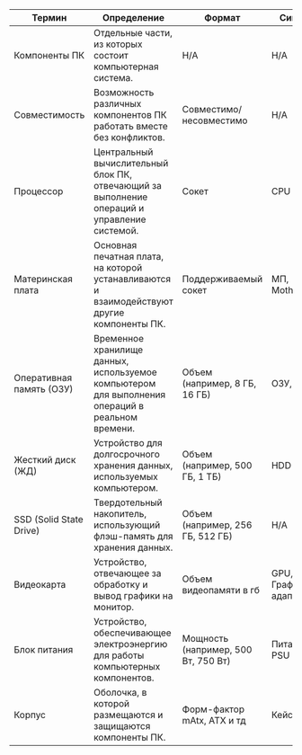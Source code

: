 | Термин            | Определение                                                                 | Формат | Синоним          |
| ----------------- | ---------------------------------------------------------------------------- | ------ | ---------------- |
| Компоненты ПК     | Отдельные части, из которых состоит компьютерная система.                   | Н/А   | Н/А              |
| Совместимость     | Возможность различных компонентов ПК работать вместе без конфликтов.         | Совместимо/несовместимо    | Н/А              |
| Процессор         | Центральный вычислительный блок ПК, отвечающий за выполнение операций и управление системой. | Сокет    | CPU              |
| Материнская плата | Основная печатная плата, на которой устанавливаются и взаимодействуют другие компоненты ПК. | Поддерживаемый сокет    | МП, Motherboard |
| Оперативная память (ОЗУ) | Временное хранилище данных, используемое компьютером для выполнения операций в реальном времени. | Объем (например, 8 ГБ, 16 ГБ) | ОЗУ, RAM |
| Жесткий диск (ЖД) | Устройство для долгосрочного хранения данных, используемых компьютером.     | Объем (например, 500 ГБ, 1 ТБ) | HDD |
| SSD (Solid State Drive) | Твердотельный накопитель, использующий флэш-память для хранения данных. | Объем (например, 256 ГБ, 512 ГБ) | Н/А |
| Видеокарта        | Устройство, отвечающее за обработку и вывод графики на монитор.              | Объем видеопамяти в гб    | GPU, Графический адаптер |
| Блок питания      | Устройство, обеспечивающее электроэнергию для работы компьютерных компонентов. | Мощность (например, 500 Вт, 750 Вт) | Питание, PSU |
| Корпус            | Оболочка, в которой размещаются и защищаются компоненты ПК.                  | Форм-фактор mAtx, ATX и тд    | Кейс, Case       |

